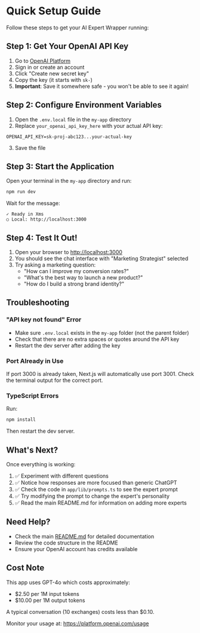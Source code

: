 # Quick Setup Guide

Follow these steps to get your AI Expert Wrapper running:

## Step 1: Get Your OpenAI API Key

1. Go to [OpenAI Platform](https://platform.openai.com/api-keys)
2. Sign in or create an account
3. Click "Create new secret key"
4. Copy the key (it starts with `sk-`)
5. **Important**: Save it somewhere safe - you won't be able to see it again!

## Step 2: Configure Environment Variables

1. Open the `.env.local` file in the `my-app` directory
2. Replace `your_openai_api_key_here` with your actual API key:

```
OPENAI_API_KEY=sk-proj-abc123...your-actual-key
```

3. Save the file

## Step 3: Start the Application

Open your terminal in the `my-app` directory and run:

```bash
npm run dev
```

Wait for the message:
```
✓ Ready in Xms
○ Local: http://localhost:3000
```

## Step 4: Test It Out!

1. Open your browser to [http://localhost:3000](http://localhost:3000)
2. You should see the chat interface with "Marketing Strategist" selected
3. Try asking a marketing question:
   - "How can I improve my conversion rates?"
   - "What's the best way to launch a new product?"
   - "How do I build a strong brand identity?"

## Troubleshooting

### "API key not found" Error

- Make sure `.env.local` exists in the `my-app` folder (not the parent folder)
- Check that there are no extra spaces or quotes around the API key
- Restart the dev server after adding the key

### Port Already in Use

If port 3000 is already taken, Next.js will automatically use port 3001. Check the terminal output for the correct port.

### TypeScript Errors

Run:
```bash
npm install
```

Then restart the dev server.

## What's Next?

Once everything is working:

1. ✅ Experiment with different questions
2. ✅ Notice how responses are more focused than generic ChatGPT
3. ✅ Check the code in `app/lib/prompts.ts` to see the expert prompt
4. ✅ Try modifying the prompt to change the expert's personality
5. ✅ Read the main README.md for information on adding more experts

## Need Help?

- Check the main [README.md](./README.md) for detailed documentation
- Review the code structure in the README
- Ensure your OpenAI account has credits available

## Cost Note

This app uses GPT-4o which costs approximately:
- $2.50 per 1M input tokens
- $10.00 per 1M output tokens

A typical conversation (10 exchanges) costs less than $0.10.

Monitor your usage at: https://platform.openai.com/usage

